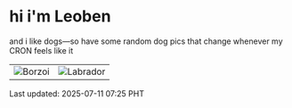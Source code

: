 # hi i'm Leoben

and i like dogs—so have some random dog pics that change whenever my CRON feels like it

|  |  |
|--------|----------|
| ![Borzoi](https://random-dog-vercel.vercel.app/api/random-borzoi?v=1752189957) | ![Labrador](https://random-dog-vercel.vercel.app/api/random-labrador?v=1752189957) |

Last updated: 2025-07-11 07:25 PHT
